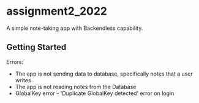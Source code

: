 # assignment2_2022

A simple note-taking app with Backendless capability.

## Getting Started

Errors:
* The app is not sending data to database, specifically notes that a user writes
* The app is not reading notes from the Database
* GlobalKey error - 'Duplicate GlobalKey detected' error on login



